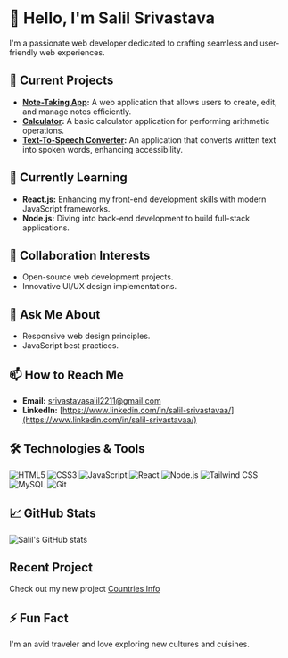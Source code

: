 # 👋 Hello, I'm Salil Srivastava

I'm a passionate web developer dedicated to crafting seamless and user-friendly web experiences.

## 🔭 Current Projects

- **[Note-Taking App](https://github.com/Salil-Sri/Note-Taking-App):** A web application that allows users to create, edit, and manage notes efficiently.
- **[Calculator](https://github.com/Salil-Sri/Calculator):** A basic calculator application for performing arithmetic operations.
- **[Text-To-Speech Converter](https://github.com/Salil-Sri/Text-To-Speech-Converter):** An application that converts written text into spoken words, enhancing accessibility.

## 🌱 Currently Learning

- **React.js:** Enhancing my front-end development skills with modern JavaScript frameworks.
- **Node.js:** Diving into back-end development to build full-stack applications.

## 👯 Collaboration Interests

- Open-source web development projects.
- Innovative UI/UX design implementations.

## 💬 Ask Me About

- Responsive web design principles.
- JavaScript best practices.

## 📫 How to Reach Me

- **Email:** [srivastavasalil2211@gmail.com](srivastavasalil2211@gmail.com)
- **LinkedIn:** [https://www.linkedin.com/in/salil-srivastavaa/](https://www.linkedin.com/in/salil-srivastavaa/)

## 🛠️ Technologies & Tools

![HTML5](https://img.shields.io/badge/-HTML5-E34F26?logo=html5&logoColor=white)
![CSS3](https://img.shields.io/badge/-CSS3-1572B6?logo=css3&logoColor=white)
![JavaScript](https://img.shields.io/badge/-JavaScript-F7DF1E?logo=javascript&logoColor=black)
![React](https://img.shields.io/badge/-React-61DAFB?logo=react&logoColor=black)
![Node.js](https://img.shields.io/badge/-Node.js-339933?logo=node.js&logoColor=white)
![Tailwind CSS](https://img.shields.io/badge/-Tailwind%20CSS-38B2AC?logo=tailwind-css&logoColor=white)
![MySQL](https://img.shields.io/badge/-MySQL-4479A1?logo=mysql&logoColor=white)
![Git](https://img.shields.io/badge/-Git-F05032?logo=git&logoColor=white)

## 📈 GitHub Stats

![Salil's GitHub stats](https://github-readme-stats.vercel.app/api?username=Salil-Sri&show_icons=true&theme=radical)

## Recent Project

Check out my new project [Countries Info](https://countries-search-project11.netlify.app/) 

## ⚡ Fun Fact

I'm an avid traveler and love exploring new cultures and cuisines.

